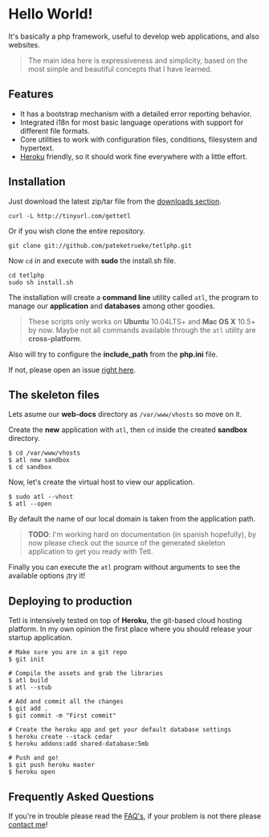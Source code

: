 Hello World!
===========

It's basically a php framework, useful to develop web applications, and also websites.

> The main idea here is expressiveness and simplicity, based on the most simple and beautiful concepts that I have learned.

Features
--------

  * It has a bootstrap mechanism with a detailed error reporting behavior.
  * Integrated i18n for most basic language operations
    with support for different file formats.
  * Core utilities to work with  configuration files,
    conditions, filesystem and hypertext.
  * [Heroku](http://heroku.com/) friendly, so it should work fine everywhere with a little effort.

Installation
------------

Just download the latest zip/tar file from the [downloads section](https://github.com/pateketrueke/tetlphp/zipball/master).

    curl -L http://tinyurl.com/gettetl
    
Or if you wish clone the entire repository.

    git clone git://github.com/pateketrueke/tetlphp.git

Now `cd` in and execute with **sudo** the install.sh file.

    cd tetlphp
    sudo sh install.sh

The installation will create a **command line** utility called `atl`,
the program to manage our **application** and **databases** among other goodies.

> These scripts only works on **Ubuntu** 10.04LTS+ and **Mac OS X** 10.5+ by now.
> Maybe not all commands available through the `atl` utility are **cross-platform**.

Also will try to configure the **include_path** from the **php.ini** file.

If not, please open an issue [right here](https://github.com/pateketrueke/tetlphp/issues).

The skeleton files
------------------

Lets asume our **web-docs** directory as `/var/www/vhosts` so move on it.

Create the **new** application with `atl`, then `cd` inside the created **sandbox** directory.

    $ cd /var/www/vhosts
    $ atl new sandbox
    $ cd sandbox

Now, let's create the virtual host to view our application.

    $ sudo atl --vhost
    $ atl --open

By default the name of our local domain is taken from the application path.

> **TODO**: I'm working hard on documentation (in spanish hopefully), by now please check out the source
> of the generated skeleton application to get you ready with Tetl.

Finally you can execute the `atl` program without arguments to see the available options ¡try it!

Deploying to production
-----------------------

Tetl is intensively tested on top of **Heroku**, the git-based cloud hosting platform. In my
own opinion the first place where you should release your startup application.

    # Make sure you are in a git repo
    $ git init

    # Compile the assets and grab the libraries
    $ atl build
    $ atl --stub

    # Add and commit all the changes
    $ git add .
    $ git commit -m "First commit"

    # Create the heroku app and get your default database settings
    $ heroku create --stack cedar
    $ heroku addons:add shared-database:5mb

    # Push and go!
    $ git push heroku master
    $ heroku open

Frequently Asked Questions
-------------------------

If you're in trouble please read the [FAQ's](https://github.com/pateketrueke/tetlphp/wiki/Faq%27s), if your problem is not there please [contact me](http://twitter.com/pateketrueke)!
